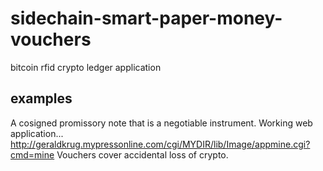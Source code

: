 # sidechain-smart-paper-money-vouchers
bitcoin rfid crypto ledger application

## examples 
A cosigned promissory note that is a negotiable instrument.
Working web application...
http://geraldkrug.mypressonline.com/cgi/MYDIR/lib/Image/appmine.cgi?cmd=mine
 Vouchers cover accidental loss of crypto.
